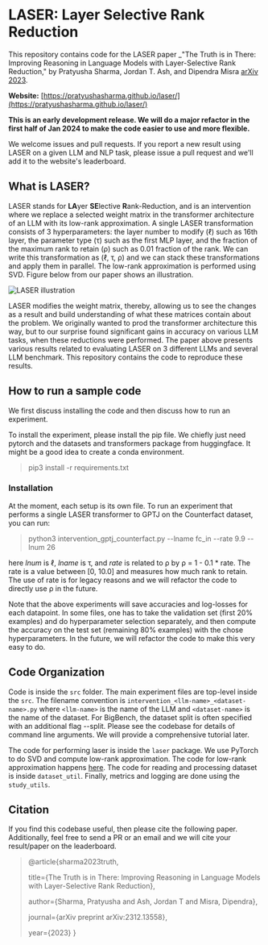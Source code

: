 # LASER: Layer Selective Rank Reduction

This repository contains code for the LASER paper _"The Truth is in There: Improving Reasoning in Language Models with Layer-Selective Rank Reduction," by Pratyusha Sharma, Jordan T. Ash, and Dipendra Misra [arXiv 2023](https://arxiv.org/pdf/2312.13558.pdf). 

**Website:** [https://pratyushasharma.github.io/laser/](https://pratyushasharma.github.io/laser/)

**This is an early development release. We will do a major refactor in the first half of Jan 2024 to make the code easier to use and more flexible.** 

We welcome issues and pull requests. If you report a new result using LASER on a given LLM and NLP task, please issue a pull request and we'll add it to the website's leaderboard.

## What is LASER?

LASER stands for **LA**yer **SE**lective **R**ank-Reduction, and is an intervention where we replace a selected weight matrix in the transformer architecture of an LLM with its low-rank approximation. A single LASER transformation consists of 3 hyperparameters: the layer number to modify (&ell;) such as 16th layer, the parameter type (&tau;) such as the first MLP layer, and the fraction of the maximum rank to retain (&rho;) such as 0.01 fraction of the rank. We can write this transformation as (&ell;, &tau;, &rho;) and we can stack these transformations and apply them in parallel. The low-rank approximation is performed using SVD. Figure below from our paper shows an illustration.

![LASER illustration](https://pratyushasharma.github.io/laser/main.png)


LASER modifies the weight matrix, thereby, allowing us to see the changes as a result and build understanding of what these matrices contain about the problem. We originally wanted to prod the transformer architecture this way, but to our surprise found significant gains in accuracy on various LLM tasks, when these reductions were performed. The paper above presents various results related to evaluating LASER on 3 different LLMs and several LLM benchmark. This repository contains the code to reproduce these results.

## How to run a sample code

We first discuss installing the code and then discuss how to run an experiment.

To install the experiment, please install the pip file. We chiefly just need pytorch and the datasets and transformers package from huggingface. It might be a good idea to create a conda environment.

> pip3 install -r requirements.txt

### Installation

At the moment, each setup is its own file. To run an experiment that performs a single LASER transformer to GPTJ on the Counterfact dataset, you can run:
 
> python3 intervention_gptj_counterfact.py --lname fc_in --rate 9.9 --lnum 26

here _lnum_ is &ell;, _lname_ is &tau;, and _rate_ is related to &rho; by &rho; = 1 - 0.1 * rate. The rate is a value between [0, 10.0] and measures how much rank to retain. The use of rate is for legacy reasons and we will refactor the code to directly use &rho; in the future. 

Note that the above experiments will save accuracies and log-losses for each datapoint. In some files, one has to take the validation set (first 20% examples) and do hyperparameter selection separately, and then compute the accuracy on the test set (remaining 80% examples) with the chose hyperparameters. In the future, we will refactor the code to make this very easy to do.

## Code Organization

Code is inside the `src` folder. The main experiment files are top-level inside the `src`. The filename convention is `intervention_<llm-name>_<dataset-name>.py` where `<llm-name>` is the name of the LLM and `<dataset-name>` is the name of the dataset. For BigBench, the dataset split is often specified with an additional flag --split. Please see the codebase for details of command line arguments. We will provide a comprehensive tutorial later.

The code for performing laser is inside the `laser` package. We use PyTorch to do SVD and compute low-rank approximation. The code for low-rank approximation happens [here](https://github.com/pratyushasharma/laser/blob/main/src/laser/matrix_utils.py#L39). The code for reading and processing dataset is inside `dataset_util`. Finally, metrics and logging are done using the `study_utils`.  

## Citation

If you find this codebase useful, then please cite the following paper. Additionally, feel free to send a PR or an email and we will cite your result/paper on the leaderboard.

> @article{sharma2023truth,
> 
>  title={The Truth is in There: Improving Reasoning in Language Models with Layer-Selective Rank Reduction},
>
>  author={Sharma, Pratyusha and Ash, Jordan T and Misra, Dipendra},
>
> journal={arXiv preprint arXiv:2312.13558},
>
>   year={2023}
> }
